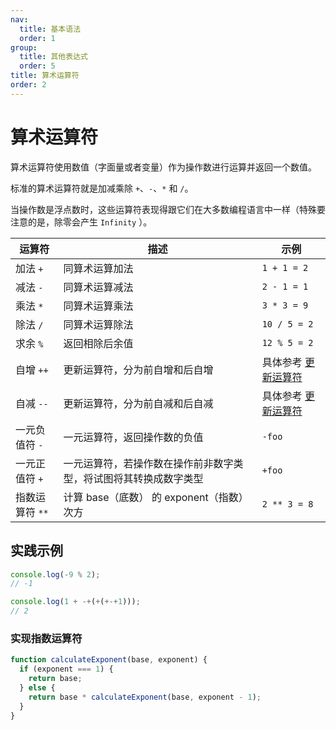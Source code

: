 ```yaml
---
nav:
  title: 基本语法
  order: 1
group:
  title: 其他表达式
  order: 5
title: 算术运算符
order: 2
---
```


# 算术运算符

算术运算符使用数值（字面量或者变量）作为操作数进行运算并返回一个数值。

标准的算术运算符就是加减乘除 `+`、`-`、`*` 和 `/`。

当操作数是浮点数时，这些运算符表现得跟它们在大多数编程语言中一样（特殊要注意的是，除零会产生 `Infinity` ）。

| 运算符          | 描述                                                             | 示例                                         |
| --------------- | ---------------------------------------------------------------- | -------------------------------------------- |
| 加法 `+`        | 同算术运算加法                                                   | `1 + 1 = 2`                                  |
| 减法 `-`        | 同算术运算减法                                                   | `2 - 1 = 1`                                  |
| 乘法 `*`        | 同算术运算乘法                                                   | `3 * 3 = 9`                                  |
| 除法 `/`        | 同算术运算除法                                                   | `10 / 5 = 2`                                 |
| 求余 `%`        | 返回相除后余值                                                   | `12 % 5 = 2`                                 |
| 自增 `++`       | 更新运算符，分为前自增和后自增                                   | 具体参考 [更新运算符](update-expressions) |
| 自减 `--`       | 更新运算符，分为前自减和后自减                                   | 具体参考 [更新运算符](update-expressions) |
| 一元负值符 `-`  | 一元运算符，返回操作数的负值                                     | `-foo`                                       |
| 一元正值符 `+`  | 一元运算符，若操作数在操作前非数字类型，将试图将其转换成数字类型 | `+foo`                                       |
| 指数运算符 `**` | 计算 base（底数） 的 exponent（指数）次方                        | `2 ** 3 = 8`                                 |

## 实践示例

```js
console.log(-9 % 2);
// -1

console.log(1 + -+(+(+-+1)));
// 2
```

### 实现指数运算符

```js
function calculateExponent(base, exponent) {
  if (exponent === 1) {
    return base;
  } else {
    return base * calculateExponent(base, exponent - 1);
  }
}
```
